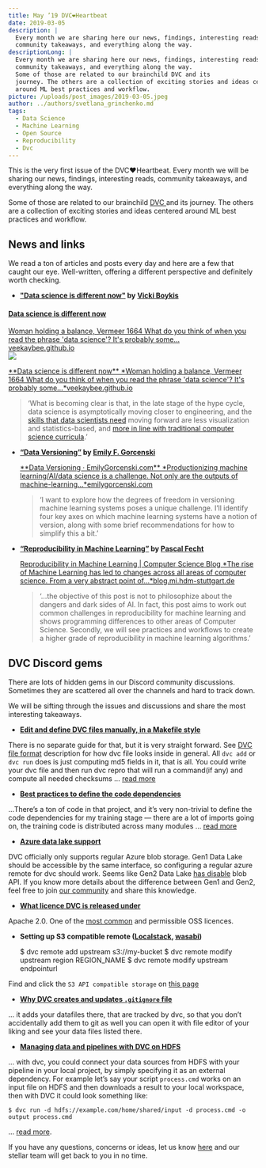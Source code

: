 ```yaml
---
title: May ’19 DVC❤️Heartbeat
date: 2019-03-05
description: |
  Every month we are sharing here our news, findings, interesting reads,
  community takeaways, and everything along the way.
descriptionLong: |
  Every month we are sharing here our news, findings, interesting reads,
  community takeaways, and everything along the way.
  Some of those are related to our brainchild DVC and its
  journey. The others are a collection of exciting stories and ideas centered
  around ML best practices and workflow.
picture: /uploads/post_images/2019-03-05.jpeg
author: ../authors/svetlana_grinchenko.md
tags:
  - Data Science
  - Machine Learning
  - Open Source
  - Reproducibility
  - Dvc
---
```


This is the very first issue of the DVC❤️Heartbeat. Every month we will be sharing our news, findings, interesting reads, community takeaways, and everything along the way.

Some of those are related to our brainchild [DVC ](https://dvc.org/)and its journey. The others are a collection of exciting stories and ideas centered around ML best practices and workflow.

## **News and links**

We read a ton of articles and posts every day and here are a few that caught our eye. Well-written, offering a different perspective and definitely worth checking.

- **["Data science is different now"](https://veekaybee.github.io/2019/02/13/data-science-is-different/) by [Vicki Boykis](https://veekaybee.github.io/)**

<a href="https://veekaybee.github.io/2019/02/13/data-science-is-different/" class="external-link-preview">
      <section class="content-holder">
        <div class="description-holder">
          <h4 class="title">Data science is different now</h4>
          <div class="description">Woman holding a balance, Vermeer 1664 What do you think of when you read the phrase 'data science'? It's probably some…</div>
          <div class="link">veekaybee.github.io</div>
        </div>
        <div class="image-holder">
          <img src="/uploads/post_images/data-science-is-different-now.png" />
        </div>
      </section>
    </a>

[\*\*Data science is different now\*\*
\*Woman holding a balance, Vermeer 1664 What do you think of when you read the phrase 'data science'? It's probably some…\*veekaybee.github.io](https://veekaybee.github.io/2019/02/13/data-science-is-different/)

> ‘What is becoming clear is that, in the late stage of the hype cycle, data science is asymptotically moving closer to engineering, and the [skills that data scientists need](https://www.youtube.com/watch?v=frQeK8xo9Ls) moving forward are less visualization and statistics-based, and [more in line with traditional computer science curricula](https://tech.trivago.com/2018/12/03/teardown-rebuild-migrating-from-hive-to-pyspark/).’

- **[“Data Versioning”](https://emilygorcenski.com/post/data-versioning/) by [Emily F. Gorcenski](https://emilygorcenski.com/)**

  [\**Data Versioning · EmilyGorcenski.com\*\*
  *Productionizing machine learning/AI/data science is a challenge. Not only are the outputs of machine-learning…\*emilygorcenski.com](https://emilygorcenski.com/post/data-versioning/)

  > ‘I want to explore how the degrees of freedom in versioning machine learning systems poses a unique challenge. I’ll identify four key axes on which machine learning systems have a notion of version, along with some brief recommendations for how to simplify this a bit.’

- **[“Reproducibility in Machine Learning”](https://blog.mi.hdm-stuttgart.de/index.php/2019/02/26/reproducibility-in-ml/) by [Pascal Fecht](https://blog.mi.hdm-stuttgart.de/index.php/author/pf023/)**

  [Reproducibility in Machine Learning | Computer Science Blog
  \*The rise of Machine Learning has led to changes across all areas of computer science. From a very abstract point of…\*blog.mi.hdm-stuttgart.de](https://blog.mi.hdm-stuttgart.de/index.php/2019/02/26/reproducibility-in-ml/)

  > ‘…the objective of this post is not to philosophize about the dangers and dark sides of AI. In fact, this post aims to work out common challenges in reproducibility for machine learning and shows programming differences to other areas of Computer Science. Secondly, we will see practices and workflows to create a higher grade of reproducibility in machine learning algorithms.’

## DVC Discord gems

There are lots of hidden gems in our Discord community discussions. Sometimes they are scattered all over the channels and hard to track down.

We will be sifting through the issues and discussions and share the most interesting takeaways.

- **[Edit and define DVC files manually, in a Makefile style](https://discordapp.com/channels/485586884165107732/485586884165107734/541622187296161816)**

There is no separate guide for that, but it is very straight forward. See [DVC file format](https://dvc.org/doc/user-guide/dvc-file-format) description for how dvc file looks inside in general. All `dvc add` or `dvc run` does is just computing md5 fields in it, that is all. You could write your dvc file and then run dvc repro that will run a command(if any) and compute all needed checksums … [read more](https://discordapp.com/channels/485586884165107732/485586884165107734/541622187296161816)

- **[Best practices to define the code dependencies](https://discordapp.com/channels/485586884165107732/485586884165107734/547424240677158915)**

…There’s a ton of code in that project, and it’s very non-trivial to define the code dependencies for my training stage — there are a lot of imports going on, the training code is distributed across many modules … [read more](https://discordapp.com/channels/485586884165107732/485586884165107734/547424240677158915)

- **[Azure data lake support](https://discordapp.com/channels/485586884165107732/485586884165107734/548495589428428801)**

DVC officially only supports regular Azure blob storage. Gen1 Data Lake should be accessible by the same interface, so configuring a regular azure remote for dvc should work. Seems like Gen2 Data Lake [has disable](https://discordapp.com/channels/485586884165107732/485586884165107734/550546413197590539) blob API. If you know more details about the difference between Gen1 and Gen2, feel free to join [our community](https://dvc.org/chat) and share this knowledge.

- **[What licence DVC is released under](https://discordapp.com/channels/485586884165107732/485596304961962003/542390986299539459)**

Apache 2.0. One of the [most common](https://opensource.org/licenses) and permissible OSS licences.

- **Setting up S3 compatible remote ([Localstack](https://discordapp.com/channels/485586884165107732/485596304961962003/543445798868746278), [wasabi](https://discordapp.com/channels/485586884165107732/485596304961962003/541466951474479115))**

  $ dvc remote add upstream s3://my-bucket
    $ dvc remote modify upstream region REGION_NAME
  \$ dvc remote modify upstream endpointurl <url>

Find and click the `S3 API compatible storage` on [this page](https://dvc.org/doc/commands-reference/remote-add)

- **[Why DVC creates and updates `.gitignore` file](https://discordapp.com/channels/485586884165107732/485596304961962003/543914550173368332)**

… it adds your datafiles there, that are tracked by dvc, so that you don’t accidentally add them to git as well you can open it with file editor of your liking and see your data files listed there.

- **[Managing data and pipelines with DVC on HDFS](https://discordapp.com/channels/485586884165107732/485596304961962003/545562334983356426)**

… with dvc, you could connect your data sources from HDFS with your pipeline in your local project, by simply specifying it as an external dependency. For example let’s say your script `process.cmd` works on an input file on HDFS and then downloads a result to your local workspace, then with DVC it could look something like:

    $ dvc run -d hdfs://example.com/home/shared/input -d process.cmd -o output process.cmd

… [read more](https://discordapp.com/channels/485586884165107732/485596304961962003/545562334983356426).

If you have any questions, concerns or ideas, let us know [here](https://dvc.org/support) and our stellar team will get back to you in no time.
